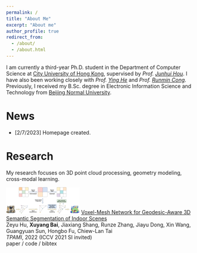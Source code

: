 ```yaml
---
permalink: /
title: "About Me"
excerpt: "About me"
author_profile: true
redirect_from: 
  - /about/
  - /about.html
---
```



I am currently a third-year Ph.D. student in the Department of Computer Science at [City University of Hong Kong](https://www.cityu.edu.hk/), supervised by *Prof. [Junhui Hou](https://sites.google.com/site/junhuihoushomepage/)*. I have also been working closely with *Prof. [Ying He](https://personal.ntu.edu.sg/yhe/)* and *Prof. [Runmin Cong](https://rmcong.github.io/)*. Previously, I received my B.Sc. degree in Electronic Information Science and Technology from [Beijing Normal University](https://english.bnu.edu.cn/).


News
======
* [2/7/2023] Homepage created.


Research
======
My research focuses on 3D point cloud processing, geometry modeling, cross-modal learning.


<tr>
<td style="padding:20px;width:25%;vertical-align:middle">
  <img src="images/VMNet_TPAMI2022.png" alt="VMNet_TPAMI2022" width="200" height=""
    style="border-style: none">
</td>
<td width="75%" valign="middle">
  <a href="data/VMNet_TPAMI_merged.pdf">
    <papertitle>Voxel-Mesh Network for Geodesic-Aware 3D Semantic Segmentation of Indoor Scenes
    </papertitle>
  </a>
  <br>
  Zeyu Hu, <strong>Xuyang Bai</strong>, Jiaxiang Shang, Runze Zhang, Jiayu Dong, Xin Wang, Guangyuan
  Sun, Hongbo Fu, Chiew-Lan Tai
  <br>
  <em>TPAMI</em>, 2022 (ICCV 2021 SI invited)
  <br>
  paper /
  code /
  bibtex
  <!-- <p>A computational efficient image feature matching model which adopts a graph neural network with sparse structure to reduce redundant connectivity and learn compact representation. </p> -->
</td>
</tr>

